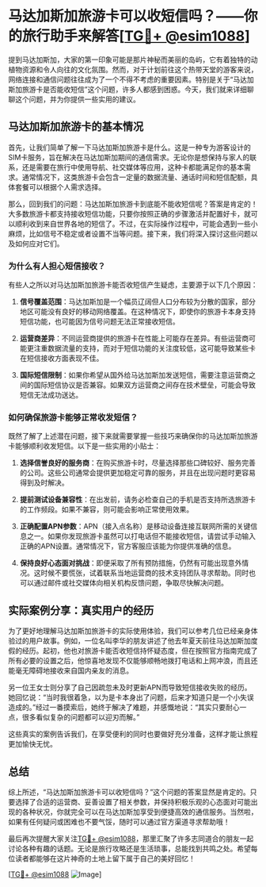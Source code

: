 # 马达加斯加旅游卡可以收短信吗？——你的旅行助手来解答[[TG💪+ @esim1088](https://t.me/s/esim1088)]

提到马达加斯加，大家的第一印象可能是那片神秘而美丽的岛屿，它有着独特的动植物资源和令人向往的文化氛围。然而，对于计划前往这个热带天堂的游客来说，网络连接和通信问题往往成为了一个不得不考虑的重要因素。特别是关于“马达加斯加旅游卡是否能收短信”这个问题，许多人都感到困惑。今天，我们就来详细聊聊这个问题，并为你提供一些实用的建议。

## 马达加斯加旅游卡的基本情况

首先，让我们简单了解一下马达加斯加旅游卡是什么。这是一种专为游客设计的SIM卡服务，旨在解决在马达加斯加期间的通信需求。无论你是想保持与家人的联系，还是需要在旅行中使用导航、社交媒体等应用，这种卡都能满足你的基本需求。通常情况下，这类旅游卡会包含一定量的数据流量、通话时间和短信配额，具体套餐可以根据个人需求选择。

那么，回到我们的问题：马达加斯加旅游卡到底能不能收短信呢？答案是肯定的！大多数旅游卡都支持接收短信功能，只要你按照正确的步骤激活并配置好卡，就可以顺利收到来自世界各地的短信了。不过，在实际操作过程中，可能会遇到一些小麻烦，比如信号不稳定或者设置不当等问题。接下来，我们将深入探讨这些问题以及如何应对它们。

### 为什么有人担心短信接收？

有些人之所以对马达加斯加旅游卡能否收短信产生疑虑，主要源于以下几个原因：

1. **信号覆盖范围**：马达加斯加是一个幅员辽阔但人口分布较为分散的国家，部分地区可能没有良好的移动网络覆盖。在这种情况下，即使你的旅游卡本身支持短信功能，也可能因为信号问题无法正常接收短信。
   
2. **运营商差异**：不同运营商提供的旅游卡在性能上可能存在差异。有些运营商可能更注重数据流量的支持，而对于短信功能的关注度较低，这可能导致某些卡在短信接收方面表现不佳。

3. **国际短信限制**：如果你希望从国外给马达加斯加发送短信，需要注意运营商之间的国际短信协议是否兼容。如果双方运营商之间存在技术壁垒，可能会导致短信无法成功送达。

### 如何确保旅游卡能够正常收发短信？

既然了解了上述潜在问题，接下来就需要掌握一些技巧来确保你的马达加斯加旅游卡能够顺利收发短信。以下是一些实用的小贴士：

1. **选择信誉良好的服务商**：在购买旅游卡时，尽量选择那些口碑较好、服务完善的公司。这些公司通常会提供更加稳定可靠的服务，并且在出现问题时更容易得到及时解决。

2. **提前测试设备兼容性**：在出发前，请务必检查自己的手机是否支持所选旅游卡的工作频段。如果不兼容，则可能会影响正常使用效果。

3. **正确配置APN参数**：APN（接入点名称）是移动设备连接互联网所需的关键信息之一。如果你发现旅游卡虽然可以打电话但不能接收短信，请尝试手动输入正确的APN设置。通常情况下，官方客服应该能为你提供准确的信息。

4. **保持良好心态面对挑战**：即便采取了所有预防措施，仍然有可能出现意外情况。这时候不要慌张，试着联系当地运营商的技术支持团队寻求帮助。同时也可以通过邮件或社交媒体向相关机构反馈问题，争取尽快解决问题。

## 实际案例分享：真实用户的经历

为了更好地理解马达加斯加旅游卡的实际使用体验，我们可以参考几位已经亲身体验过的用户故事。例如，一位名叫李华的朋友讲述了他去年夏天前往马达加斯加度假的经历。起初，他也对旅游卡能否收短信持怀疑态度，但在按照官方指南完成了所有必要的设置之后，他惊喜地发现不仅能够顺畅地拨打电话和上网冲浪，而且还能毫无障碍地接收来自国内亲友的消息。

另一位王女士则分享了自己因疏忽未及时更新APN而导致短信接收失败的经历。她回忆说：“当时我很着急，以为是卡本身出了问题，后来才知道只是一个小失误造成的。”经过一番摸索后，她终于解决了难题，并感慨地说：“其实只要耐心一点，很多看似复杂的问题都可以迎刃而解。”

这些真实的案例告诉我们，在享受便利的同时也要做好充分准备，这样才能让旅程更加愉快无忧。

## 总结

综上所述，“马达加斯加旅游卡可以收短信吗？”这个问题的答案显然是肯定的。只要选择了合适的运营商、妥善设置了相关参数，并保持积极乐观的心态面对可能出现的各种状况，你就完全可以在马达加斯加享受到便捷高效的通信服务。当然啦，如果有任何疑问或困难也不要气馁，随时可以通过官方渠道寻求帮助哦！

最后再次提醒大家关注[TG💪+ @esim1088](https://t.me/s/esim1088)，那里汇聚了许多志同道合的朋友一起讨论各种有趣的话题。无论是旅行攻略还是生活琐事，总能找到共鸣之处。希望每位读者都能够在这片神奇的土地上留下属于自己的美好回忆！

[[TG💪+ @esim1088](https://t.me/s/esim1088) ![Image](https://i.postimg.cc/4NQfJmqS/Snipaste-2025-05-13-00-14-12.png)]